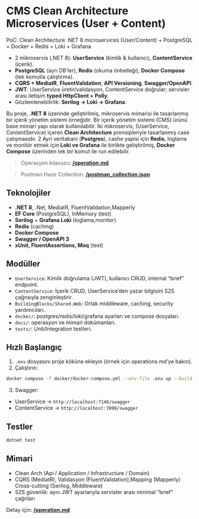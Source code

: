 ﻿# CMS Clean Architecture Microservices (User + Content)

PoC: Clean Architecture .NET 8 microservices (User/Content) + PostgreSQL + Docker +  Redis + Loki + Grafana 

- 2 mikroservis (.NET 8): **UserService** (kimlik & kullanıcı), **ContentService** (içerik).
- **PostgreSQL** (ayrı DB’ler), **Redis** (okuma önbelleği), **Docker Compose** (tek komutla çalıştırma).
- **CQRS + MediatR**, **FluentValidation**, **API Versioning**, **Swagger/OpenAPI**.
- **JWT**: UserService üretir/validasyon, ContentService doğrular; servisler arası iletişim **typed HttpClient + Polly**.
- Gözlemlenebilirlik: **Serilog → Loki → Grafana**.

Bu proje, **.NET 8** üzerinde geliştirilmiş, mikroservis mimarisi ile tasarlanmış bir içerik yönetim sistemi örneğidir.
Bir içerik yönetim sistemi (CMS) ürünü base mimari yapı olarak kullanılabilir. İki mikroservis, (UserService, ContentService) içeren **Clean Architecture**   prensipleriyle
tasarlanmış case çalışmasıdır. 2 Ayri veritabani (**Postgres**), cashe yapisi için **Redis**, loglama ve monitör etmek için **Loki ve Grafana** ile birlikte geliştirilmiş, 
**Docker Compose** üzerinden  tek bir komut ile run edilebilir. 

> Operasyon kılavuzu: **[/operation.md](/operation.md)**

> Postman Hazır Collection: **[/postman_collection.json](/postman_collection.json)**

## Teknolojiler
- **.NET 8**, .Net, MediatR, FluentValidation,Mapperly
- **EF Core** (PostgreSQL), InMemory (test)
- **Serilog** + **Grafana Loki** (loglama,monitor)
- **Redis** (caching)
- **Docker Compose**
- **Swagger / OpenAPI 3**
- **xUnit, FluentAssertions, Moq** (test)

## Modüller
- `UserService`: Kimlik doğrulama (JWT), kullanıcı CRUD, internal “brief” endpoint.
- `ContentService`: İçerik CRUD, UserService’den yazar bilgisini S2S çağrısıyla zenginleştirir.
- `BuildingBlocks/Shared.Web`: Ortak middleware, caching, security yardımcıları.
- `docker/`: postgres/redis/loki/grafana ayarları ve compose dosyaları.
- `docs/`: operasyon ve mimari dokümanları.
- `tests/`: Unit/Integration testleri.

## Hızlı Başlangıç
1) `.env` dosyasını proje köküne ekleyin (örnek için operations.md’ye bakın).  
2) Çalıştırın:
```bash
docker compose -f docker/docker-compose.yml --env-file .env up --build -d
```
3) Swagger:
- UserService → `http://localhost:7146/swagger`
- ContentService → `http://localhost:7099/swagger`

## Testler
```bash
dotnet test
```
## Mimari
- Clean Arch (Api / Application / Infrastructure / Domain)
- CQRS (MediatR), Validasyon (FluentValidation),Mapping (Mapperly) Cross-cutting (Serilog, Middleware)
- S2S güvenlik: aynı JWT ayarlarıyla servisler arası minimal “brief” çağrıları

Detay için: **[/operation.md](/operation.md)**


